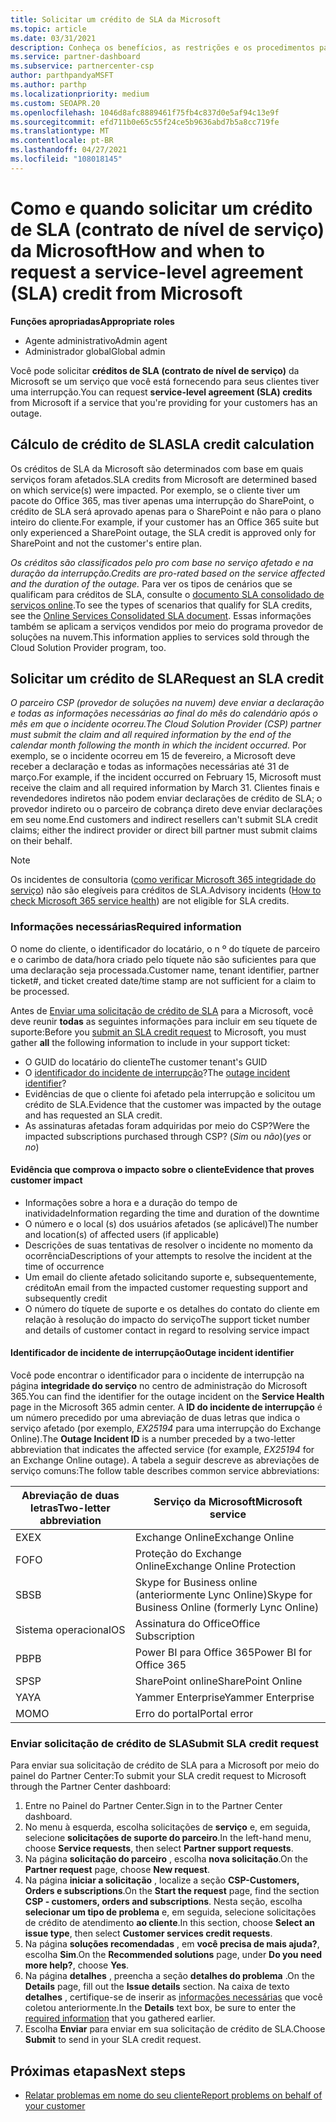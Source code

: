 ```yaml
---
title: Solicitar um crédito de SLA da Microsoft
ms.topic: article
ms.date: 03/31/2021
description: Conheça os benefícios, as restrições e os procedimentos para solicitar um crédito de SLA (contrato de nível de serviço) da Microsoft se seus clientes sofrerem uma interrupção de serviço.
ms.service: partner-dashboard
ms.subservice: partnercenter-csp
author: parthpandyaMSFT
ms.author: parthp
ms.localizationpriority: medium
ms.custom: SEOAPR.20
ms.openlocfilehash: 1046d8afc8889461f75fb4c837d0e5af94c13e9f
ms.sourcegitcommit: efd711b0e65c55f24ce5b9636abd7b5a8cc719fe
ms.translationtype: MT
ms.contentlocale: pt-BR
ms.lasthandoff: 04/27/2021
ms.locfileid: "108018145"
---
```

# <a name="how-and-when-to-request-a-service-level-agreement-sla-credit-from-microsoft"></a><span data-ttu-id="cee94-103">Como e quando solicitar um crédito de SLA (contrato de nível de serviço) da Microsoft</span><span class="sxs-lookup"><span data-stu-id="cee94-103">How and when to request a service-level agreement (SLA) credit from Microsoft</span></span>

<span data-ttu-id="cee94-104">**Funções apropriadas**</span><span class="sxs-lookup"><span data-stu-id="cee94-104">**Appropriate roles**</span></span>

- <span data-ttu-id="cee94-105">Agente administrativo</span><span class="sxs-lookup"><span data-stu-id="cee94-105">Admin agent</span></span>
- <span data-ttu-id="cee94-106">Administrador global</span><span class="sxs-lookup"><span data-stu-id="cee94-106">Global admin</span></span>

<span data-ttu-id="cee94-107">Você pode solicitar **créditos de SLA (contrato de nível de serviço)** da Microsoft se um serviço que você está fornecendo para seus clientes tiver uma interrupção.</span><span class="sxs-lookup"><span data-stu-id="cee94-107">You can request **service-level agreement (SLA) credits** from Microsoft if a service that you're providing for your customers has an outage.</span></span>

## <a name="sla-credit-calculation"></a><span data-ttu-id="cee94-108">Cálculo de crédito de SLA</span><span class="sxs-lookup"><span data-stu-id="cee94-108">SLA credit calculation</span></span>

<span data-ttu-id="cee94-109">Os créditos de SLA da Microsoft são determinados com base em quais serviços foram afetados.</span><span class="sxs-lookup"><span data-stu-id="cee94-109">SLA credits from Microsoft are determined based on which service(s) were impacted.</span></span> <span data-ttu-id="cee94-110">Por exemplo, se o cliente tiver um pacote do Office 365, mas tiver apenas uma interrupção do SharePoint, o crédito de SLA será aprovado apenas para o SharePoint e não para o plano inteiro do cliente.</span><span class="sxs-lookup"><span data-stu-id="cee94-110">For example, if your customer has an Office 365 suite but only experienced a SharePoint outage, the SLA credit is approved only for SharePoint and not the customer's entire plan.</span></span>

<span data-ttu-id="cee94-111">*Os créditos são classificados pelo pro com base no serviço afetado e na duração da interrupção.*</span><span class="sxs-lookup"><span data-stu-id="cee94-111">*Credits are pro-rated based on the service affected and the duration of the outage.*</span></span> <span data-ttu-id="cee94-112">Para ver os tipos de cenários que se qualificam para créditos de SLA, consulte o [documento SLA consolidado de serviços online](http://www.microsoftvolumelicensing.com/DocumentSearch.aspx?Mode=3&DocumentTypeId=37).</span><span class="sxs-lookup"><span data-stu-id="cee94-112">To see the types of scenarios that qualify for SLA credits, see the [Online Services Consolidated SLA document](http://www.microsoftvolumelicensing.com/DocumentSearch.aspx?Mode=3&DocumentTypeId=37).</span></span> <span data-ttu-id="cee94-113">Essas informações também se aplicam a serviços vendidos por meio do programa provedor de soluções na nuvem.</span><span class="sxs-lookup"><span data-stu-id="cee94-113">This information applies to services sold through the Cloud Solution Provider program, too.</span></span>


## <a name="request-an-sla-credit"></a><span data-ttu-id="cee94-114">Solicitar um crédito de SLA</span><span class="sxs-lookup"><span data-stu-id="cee94-114">Request an SLA credit</span></span>

<span data-ttu-id="cee94-115">*O parceiro CSP (provedor de soluções na nuvem) deve enviar a declaração e todas as informações necessárias ao final do mês do calendário após o mês em que o incidente ocorreu.*</span><span class="sxs-lookup"><span data-stu-id="cee94-115">*The Cloud Solution Provider (CSP) partner must submit the claim and all required information by the end of the calendar month following the month in which the incident occurred.*</span></span> <span data-ttu-id="cee94-116">Por exemplo, se o incidente ocorreu em 15 de fevereiro, a Microsoft deve receber a declaração e todas as informações necessárias até 31 de março.</span><span class="sxs-lookup"><span data-stu-id="cee94-116">For example, if the incident occurred on February 15, Microsoft must receive the claim and all required information by March 31.</span></span> <span data-ttu-id="cee94-117">Clientes finais e revendedores indiretos não podem enviar declarações de crédito de SLA; o provedor indireto ou o parceiro de cobrança direto deve enviar declarações em seu nome.</span><span class="sxs-lookup"><span data-stu-id="cee94-117">End customers and indirect resellers can't submit SLA credit claims; either the indirect provider or direct bill partner must submit claims on their behalf.</span></span>

>[!NOTE]
><span data-ttu-id="cee94-118">Os incidentes de consultoria ([como verificar Microsoft 365 integridade do serviço](https://docs.microsoft.com/microsoft-365/enterprise/view-service-health?&preserve-view=trueo365-worldwide#incidents-and-advisories)) não são elegíveis para créditos de SLA.</span><span class="sxs-lookup"><span data-stu-id="cee94-118">Advisory incidents ([How to check Microsoft 365 service health](https://docs.microsoft.com/microsoft-365/enterprise/view-service-health?&preserve-view=trueo365-worldwide#incidents-and-advisories)) are not eligible for SLA credits.</span></span>

### <a name="required-information"></a><span data-ttu-id="cee94-119">Informações necessárias</span><span class="sxs-lookup"><span data-stu-id="cee94-119">Required information</span></span>

<span data-ttu-id="cee94-120">O nome do cliente, o identificador do locatário, o n º do tíquete de parceiro e o carimbo de data/hora criado pelo tíquete não são suficientes para que uma declaração seja processada.</span><span class="sxs-lookup"><span data-stu-id="cee94-120">Customer name, tenant identifier, partner ticket#, and ticket created date/time stamp are not sufficient for a claim to be processed.</span></span>

<span data-ttu-id="cee94-121">Antes de [Enviar uma solicitação de crédito de SLA](#submit-sla-credit-request) para a Microsoft, você deve reunir **todas** as seguintes informações para incluir em seu tíquete de suporte:</span><span class="sxs-lookup"><span data-stu-id="cee94-121">Before you [submit an SLA credit request](#submit-sla-credit-request) to Microsoft, you must gather **all** the following information to include in your support ticket:</span></span>

- <span data-ttu-id="cee94-122">O GUID do locatário do cliente</span><span class="sxs-lookup"><span data-stu-id="cee94-122">The customer tenant's GUID</span></span>
- <span data-ttu-id="cee94-123">O [identificador do incidente de interrupção](#outage-incident-identifier)?</span><span class="sxs-lookup"><span data-stu-id="cee94-123">The [outage incident identifier](#outage-incident-identifier)?</span></span>
- <span data-ttu-id="cee94-124">Evidências de que o cliente foi afetado pela interrupção e solicitou um crédito de SLA.</span><span class="sxs-lookup"><span data-stu-id="cee94-124">Evidence that the customer was impacted by the outage and has requested an SLA credit.</span></span>
- <span data-ttu-id="cee94-125">As assinaturas afetadas foram adquiridas por meio do CSP?</span><span class="sxs-lookup"><span data-stu-id="cee94-125">Were the impacted subscriptions purchased through CSP?</span></span> <span data-ttu-id="cee94-126">(*Sim* ou *não*)</span><span class="sxs-lookup"><span data-stu-id="cee94-126">(*yes* or *no*)</span></span>

#### <a name="evidence-that-proves-customer-impact"></a><span data-ttu-id="cee94-127">Evidência que comprova o impacto sobre o cliente</span><span class="sxs-lookup"><span data-stu-id="cee94-127">Evidence that proves customer impact</span></span>

- <span data-ttu-id="cee94-128">Informações sobre a hora e a duração do tempo de inatividade</span><span class="sxs-lookup"><span data-stu-id="cee94-128">Information regarding the time and duration of the downtime</span></span>
- <span data-ttu-id="cee94-129">O número e o local (s) dos usuários afetados (se aplicável)</span><span class="sxs-lookup"><span data-stu-id="cee94-129">The number and location(s) of affected users (if applicable)</span></span>
- <span data-ttu-id="cee94-130">Descrições de suas tentativas de resolver o incidente no momento da ocorrência</span><span class="sxs-lookup"><span data-stu-id="cee94-130">Descriptions of your attempts to resolve the incident at the time of occurrence</span></span>
- <span data-ttu-id="cee94-131">Um email do cliente afetado solicitando suporte e, subsequentemente, crédito</span><span class="sxs-lookup"><span data-stu-id="cee94-131">An email from the impacted customer requesting support and subsequently credit</span></span>
- <span data-ttu-id="cee94-132">O número do tíquete de suporte e os detalhes do contato do cliente em relação à resolução do impacto do serviço</span><span class="sxs-lookup"><span data-stu-id="cee94-132">The support ticket number and details of customer contact in regard to resolving service impact</span></span>


#### <a name="outage-incident-identifier"></a><span data-ttu-id="cee94-133">Identificador de incidente de interrupção</span><span class="sxs-lookup"><span data-stu-id="cee94-133">Outage incident identifier</span></span>

<span data-ttu-id="cee94-134">Você pode encontrar o identificador para o incidente de interrupção na página **integridade do serviço** no centro de administração do Microsoft 365.</span><span class="sxs-lookup"><span data-stu-id="cee94-134">You can find the identifier for the outage incident on the **Service Health** page in the Microsoft 365 admin center.</span></span> <span data-ttu-id="cee94-135">A **ID do incidente de interrupção** é um número precedido por uma abreviação de duas letras que indica o serviço afetado (por exemplo, *EX25194* para uma interrupção do Exchange Online).</span><span class="sxs-lookup"><span data-stu-id="cee94-135">The **Outage Incident ID** is a number preceded by a two-letter abbreviation that indicates the affected service (for example, *EX25194* for an Exchange Online outage).</span></span> <span data-ttu-id="cee94-136">A tabela a seguir descreve as abreviações de serviço comuns:</span><span class="sxs-lookup"><span data-stu-id="cee94-136">The follow table describes common service abbreviations:</span></span>

| <span data-ttu-id="cee94-137">Abreviação de duas letras</span><span class="sxs-lookup"><span data-stu-id="cee94-137">Two-letter abbreviation</span></span> | <span data-ttu-id="cee94-138">Serviço da Microsoft</span><span class="sxs-lookup"><span data-stu-id="cee94-138">Microsoft service</span></span> |
| ----------------------- | ----------------- |
| <span data-ttu-id="cee94-139">EX</span><span class="sxs-lookup"><span data-stu-id="cee94-139">EX</span></span> | <span data-ttu-id="cee94-140">Exchange Online</span><span class="sxs-lookup"><span data-stu-id="cee94-140">Exchange Online</span></span> |
| <span data-ttu-id="cee94-141">FO</span><span class="sxs-lookup"><span data-stu-id="cee94-141">FO</span></span> | <span data-ttu-id="cee94-142">Proteção do Exchange Online</span><span class="sxs-lookup"><span data-stu-id="cee94-142">Exchange Online Protection</span></span> |
| <span data-ttu-id="cee94-143">SB</span><span class="sxs-lookup"><span data-stu-id="cee94-143">SB</span></span> | <span data-ttu-id="cee94-144">Skype for Business online (anteriormente Lync Online)</span><span class="sxs-lookup"><span data-stu-id="cee94-144">Skype for Business Online (formerly Lync Online)</span></span> |
| <span data-ttu-id="cee94-145">Sistema operacional</span><span class="sxs-lookup"><span data-stu-id="cee94-145">OS</span></span> | <span data-ttu-id="cee94-146">Assinatura do Office</span><span class="sxs-lookup"><span data-stu-id="cee94-146">Office Subscription</span></span> |
| <span data-ttu-id="cee94-147">PB</span><span class="sxs-lookup"><span data-stu-id="cee94-147">PB</span></span> | <span data-ttu-id="cee94-148">Power BI para Office 365</span><span class="sxs-lookup"><span data-stu-id="cee94-148">Power BI for Office 365</span></span> |
| <span data-ttu-id="cee94-149">SP</span><span class="sxs-lookup"><span data-stu-id="cee94-149">SP</span></span> | <span data-ttu-id="cee94-150">SharePoint online</span><span class="sxs-lookup"><span data-stu-id="cee94-150">SharePoint Online</span></span> |
| <span data-ttu-id="cee94-151">YA</span><span class="sxs-lookup"><span data-stu-id="cee94-151">YA</span></span> | <span data-ttu-id="cee94-152">Yammer Enterprise</span><span class="sxs-lookup"><span data-stu-id="cee94-152">Yammer Enterprise</span></span> |
| <span data-ttu-id="cee94-153">MO</span><span class="sxs-lookup"><span data-stu-id="cee94-153">MO</span></span> | <span data-ttu-id="cee94-154">Erro do portal</span><span class="sxs-lookup"><span data-stu-id="cee94-154">Portal error</span></span> |

### <a name="submit-sla-credit-request"></a><span data-ttu-id="cee94-155">Enviar solicitação de crédito de SLA</span><span class="sxs-lookup"><span data-stu-id="cee94-155">Submit SLA credit request</span></span>

<span data-ttu-id="cee94-156">Para enviar sua solicitação de crédito de SLA para a Microsoft por meio do painel do Partner Center:</span><span class="sxs-lookup"><span data-stu-id="cee94-156">To submit your SLA credit request to Microsoft through the Partner Center dashboard:</span></span>

1. <span data-ttu-id="cee94-157">Entre no Painel do Partner Center.</span><span class="sxs-lookup"><span data-stu-id="cee94-157">Sign in to the Partner Center dashboard.</span></span>
2. <span data-ttu-id="cee94-158">No menu à esquerda, escolha solicitações de **serviço** e, em seguida, selecione **solicitações de suporte do parceiro**.</span><span class="sxs-lookup"><span data-stu-id="cee94-158">In the left-hand menu, choose **Service requests**, then select **Partner support requests**.</span></span>
3. <span data-ttu-id="cee94-159">Na página **solicitação do parceiro** , escolha **nova solicitação**.</span><span class="sxs-lookup"><span data-stu-id="cee94-159">On the **Partner request** page, choose **New request**.</span></span>
4. <span data-ttu-id="cee94-160">Na página **iniciar a solicitação** , localize a seção **CSP-Customers, Orders e subscriptions**.</span><span class="sxs-lookup"><span data-stu-id="cee94-160">On the **Start the request** page, find the section **CSP - customers, orders and subscriptions**.</span></span> <span data-ttu-id="cee94-161">Nesta seção, escolha **selecionar um tipo de problema** e, em seguida, selecione solicitações de crédito de atendimento **ao cliente**.</span><span class="sxs-lookup"><span data-stu-id="cee94-161">In this section, choose **Select an issue type**, then select **Customer services credit requests**.</span></span>
5. <span data-ttu-id="cee94-162">Na página **soluções recomendadas** , em **você precisa de mais ajuda?**, escolha **Sim**.</span><span class="sxs-lookup"><span data-stu-id="cee94-162">On the **Recommended solutions** page, under **Do you need more help?**, choose **Yes**.</span></span>
6. <span data-ttu-id="cee94-163">Na página **detalhes** , preencha a seção **detalhes do problema** .</span><span class="sxs-lookup"><span data-stu-id="cee94-163">On the **Details** page, fill out the **Issue details** section.</span></span> <span data-ttu-id="cee94-164">Na caixa de texto **detalhes** , certifique-se de inserir as [informações necessárias](#required-information) que você coletou anteriormente.</span><span class="sxs-lookup"><span data-stu-id="cee94-164">In the **Details** text box, be sure to enter the [required information](#required-information) that you gathered earlier.</span></span>
7. <span data-ttu-id="cee94-165">Escolha **Enviar** para enviar em sua solicitação de crédito de SLA.</span><span class="sxs-lookup"><span data-stu-id="cee94-165">Choose **Submit** to send in your SLA credit request.</span></span>

## <a name="next-steps"></a><span data-ttu-id="cee94-166">Próximas etapas</span><span class="sxs-lookup"><span data-stu-id="cee94-166">Next steps</span></span>

- [<span data-ttu-id="cee94-167">Relatar problemas em nome do seu cliente</span><span class="sxs-lookup"><span data-stu-id="cee94-167">Report problems on behalf of your customer</span></span>](report-problems-on-behalf-of-a-customer.md)
